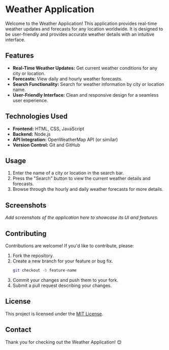 # Weather Application

Welcome to the Weather Application! This application provides real-time weather updates and forecasts for any location worldwide. It is designed to be user-friendly and provides accurate weather details with an intuitive interface.

## Features

- **Real-Time Weather Updates:** Get current weather conditions for any city or location.
- **Forecasts:** View daily and hourly weather forecasts.
- **Search Functionality:** Search for weather information by city or location name.
- **User-Friendly Interface:** Clean and responsive design for a seamless user experience.

## Technologies Used

- **Frontend:** HTML, CSS, JavaScript
- **Backend:** Node.js
- **API Integration:** OpenWeatherMap API (or similar)
- **Version Control:** Git and GitHub




## Usage

1. Enter the name of a city or location in the search bar.
2. Press the "Search" button to view the current weather details and forecasts.
3. Browse through the hourly and daily weather forecasts for more details.

## Screenshots

_Add screenshots of the application here to showcase its UI and features._

## Contributing

Contributions are welcome! If you'd like to contribute, please:

1. Fork the repository.
2. Create a new branch for your feature or bug fix.
   ```bash
   git checkout -b feature-name
   ```
3. Commit your changes and push them to your fork.
4. Submit a pull request describing your changes.

## License

This project is licensed under the [MIT License](LICENSE).

## Contact



Thank you for checking out the Weather Application! 😊
